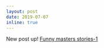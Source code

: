 ```yaml
---
layout: post
date: 2019-07-07
inline: true
---
```

New post up! [Funny masters stories-1](https://grep-aarkash.github.io/blog/2019/Funny-masters-stories-!/)
